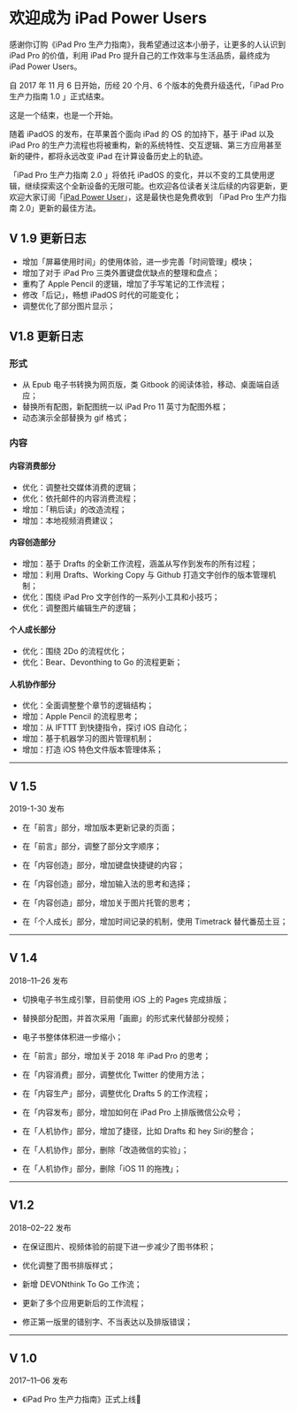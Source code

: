 # 欢迎成为 iPad Power Users 

感谢你订购《iPad Pro 生产力指南》，我希望通过这本小册子，让更多的人认识到 iPad Pro 的价值，利用 iPad Pro  提升自己的工作效率与生活品质，最终成为 iPad Power Users。

自 2017 年 11 月 6 日开始，历经 20 个月、6 个版本的免费升级迭代，「iPad Pro 生产力指南 1.0 」正式结束。

这是一个结束，也是一个开始。

随着 iPadOS 的发布，在苹果首个面向 iPad 的 OS 的加持下，基于 iPad 以及 iPad Pro 的生产力流程也将被重构，新的系统特性、交互逻辑、第三方应用甚至新的硬件，都将永远改变 iPad 在计算设备历史上的轨迹。


「iPad Pro 生产力指南 2.0 」将依托 iPadOS 的变化，并以不变的工具使用逻辑，继续探索这个全新设备的无限可能。也欢迎各位读者关注后续的内容更新，更欢迎大家订阅「[iPad Power User](https://iois.me/product/ipad-power-user)」，这是最快也是免费收到 「iPad Pro 生产力指南 2.0」更新的最佳方法。



## V 1.9 更新日志

- 增加「屏幕使用时间」的使用体验，进一步完善「时间管理」模块；
- 增加了对于 iPad Pro 三类外置键盘优缺点的整理和盘点；
- 重构了 Apple Pencil 的逻辑，增加了手写笔记的工作流程；
- 修改「后记」，畅想 iPadOS 时代的可能变化；
- 调整优化了部分图片显示；




## V1.8 更新日志


### 形式

 - 从 Epub 电子书转换为网页版，类 Gitbook 的阅读体验，移动、桌面端自适应；
 - 替换所有配图，新配图统一以 iPad Pro 11 英寸为配图外框；
 - 动态演示全部替换为 gif 格式；
 

### 内容

#### 内容消费部分

- 优化：调整社交媒体消费的逻辑；
- 优化：依托邮件的内容消费流程；
- 增加：「稍后读」的改造流程；
- 增加：本地视频消费建议；


#### 内容创造部分


- 增加：基于 Drafts 的全新工作流程，涵盖从写作到发布的所有过程；
- 增加：利用 Drafts、Working Copy 与 Github 打造文字创作的版本管理机制；
- 优化：围绕 iPad Pro 文字创作的一系列小工具和小技巧；
- 优化：调整图片编辑生产的逻辑；

#### 个人成长部分

- 优化：围绕 2Do 的流程优化；
- 优化：Bear、Devonthing to Go 的流程更新；


#### 人机协作部分

- 优化：全面调整整个章节的逻辑结构；
- 增加：Apple Pencil 的流程思考；
- 增加：从 IFTTT 到快捷指令，探讨 iOS 自动化；
- 增加：基于机器学习的图片管理机制；
- 增加：打造 iOS 特色文件版本管理体系；

***

## V 1.5 

2019-1-30 发布

- 在「前言」部分，增加版本更新记录的页面；

- 在「前言」部分，调整了部分文字顺序；

- 在「内容创造」部分，增加键盘快捷键的内容；

- 在「内容创造」部分，增加输入法的思考和选择；

- 在「内容创造」部分，增加关于图片托管的思考；

- 在「个人成长」部分，增加时间记录的机制，使用 Timetrack 替代番茄土豆；

***

## V 1.4 

2018–11–26 发布

- 切换电子书生成引擎，目前使用 iOS 上的 Pages 完成排版；

- 替换部分配图，并首次采用「画廊」的形式来代替部分视频；

- 电子书整体体积进一步缩小；

- 在「前言」部分，增加关于 2018 年 iPad Pro 的思考；

- 在「内容消费」部分，调整优化 Twitter 的使用方法；

- 在「内容生产」部分，调整优化 Drafts 5 的工作流程；

- 在「内容发布」部分，增加如何在 iPad Pro 上排版微信公众号；

- 在「人机协作」部分，增加了捷径，比如 Drafts 和 hey Siri的整合；

- 在「人机协作」部分，删除「改造微信的实验」；

- 在「人机协作」部分，删除「iOS 11 的拖拽」；


***

## V1.2 

2018–02–22 发布

- 在保证图片、视频体验的前提下进一步减少了图书体积；

- 优化调整了图书排版样式；

- 新增 DEVONthink To Go 工作流；

- 更新了多个应用更新后的工作流程；

- 修正第一版里的错别字、不当表达以及排版错误；

***

## V 1.0 

2017–11–06 发布

- 《iPad Pro 生产力指南》正式上线
